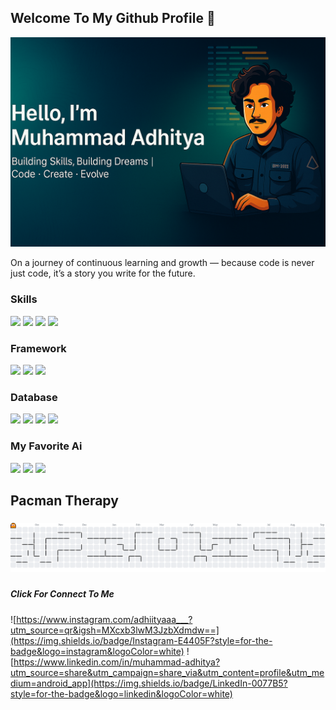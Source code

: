 ## Welcome To My Github Profile 👋

<img src="bg/bg.png" />
<br>

On a journey of continuous learning and growth — because code is never just code, it’s a story you write for the future.

### Skills
<img src="https://img.shields.io/badge/HTML5-E34F26?style=for-the-badge&logo=html5&logoColor=white" /> <img src="https://img.shields.io/badge/CSS3-1572B6?style=for-the-badge&logo=css3&logoColor=white" /> <img src="https://img.shields.io/badge/JavaScript-323330?style=for-the-badge&logo=javascript&logoColor=F7DF1E" /> <img src="https://img.shields.io/badge/PHP-777BB4?style=for-the-badge&logo=php&logoColor=white" />

### Framework
<img src="https://img.shields.io/badge/Laravel-FF2D20?style=for-the-badge&logo=laravel&logoColor=white" /> <img src="https://img.shields.io/badge/Kotlin-B125EA?style=for-the-badge&logo=kotlin&logoColor=white" /> <img src="https://img.shields.io/badge/Flutter-02569B?style=for-the-badge&logo=flutter&logoColor=white"/>


### Database
<img src="https://img.shields.io/badge/MariaDB-003545?style=for-the-badge&logo=mariadb&logoColor=white" /> <img src="https://img.shields.io/badge/MySQL-005C84?style=for-the-badge&logo=mysql&logoColor=white" /> <img src="https://img.shields.io/badge/Xampp-F37623?style=for-the-badge&logo=xampp&logoColor=white" /> <img src="https://img.shields.io/badge/dbeaver-382923?style=for-the-badge&logo=dbeaver&logoColor=white" />

### My Favorite Ai
<img src="https://img.shields.io/badge/ChatGPT-74aa9c?style=for-the-badge&logo=openai&logoColor=white" /> <img src="https://img.shields.io/badge/Perplexity-1FB8CD?style=for-the-badge&logo=perplexity&logoColor=white" /> <img src="https://img.shields.io/badge/Google%20Gemini-8E75B2?style=for-the-badge&logo=googlegemini&logoColor=white" />

<h2 align="left">Pacman Therapy</h2>

###

<picture>
  <source media="(prefers-color-scheme: dark)" srcset="https://raw.githubusercontent.com/AdhityaMuhammad25/AdhityaMuhammad25/output/pacman-contribution-graph-dark.svg">
  <source media="(prefers-color-scheme: light)" srcset="https://raw.githubusercontent.com/AdhityaMuhammad25/AdhityaMuhammad25/output/pacman-contribution-graph.svg">
  <img alt="pacman contribution graph" src="https://raw.githubusercontent.com/AdhityaMuhammad25/AdhityaMuhammad25/output/pacman-contribution-graph.svg">
</picture>

###

##### Click For Connect To Me
![https://www.instagram.com/adhiityaaa___?utm_source=qr&igsh=MXcxb3lwM3JzbXdmdw==](https://img.shields.io/badge/Instagram-E4405F?style=for-the-badge&logo=instagram&logoColor=white) ![https://www.linkedin.com/in/muhammad-adhitya?utm_source=share&utm_campaign=share_via&utm_content=profile&utm_medium=android_app](https://img.shields.io/badge/LinkedIn-0077B5?style=for-the-badge&logo=linkedin&logoColor=white)
